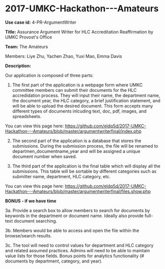 # 2017-UMKC-Hackathon---Amateurs

<strong>Use case id:</strong> 4-PR-ArgumentWriter

<strong>Title:</strong> Assurance Argument Writer for HLC Accreditation Reaffirmation by UMKC Provost's Office

<strong>Team:</strong> The Amateurs

<strog>Members:</strong>
Liye Zhu,
Yachen Zhao,
Yuxi Mao,
Emma Davis


<strong>Description:</strong>


Our application is composed of three parts:


1. The first part of the application is a webpage form where UMKC committee members can submit their documents for the HLC accredidation process. They will input their name, the department name, the document year, the HLC category, a brief justification statement, and will be able to upload the desired document. This form accepts many different types of documents inlcuding text, doc, pdf, images, and spreadsheets.


You can view this page here: https://github.com/eldq5d/2017-UMKC-Hackathon---Amateurs/blob/master/argumentwriterfinal/index.php


2. The second part of the application is a database that stores the submissions. During the submission process, the file will be renamed to departmen_documentname_year and will be assigned a unique document number when saved.


3. The third part of the application is the final table which will display all the submissions. This table will be sortable by different categories such as submitter name, department, HLC category, etc.


You can view this page here: https://github.com/eldq5d/2017-UMKC-Hackathon---Amateurs/blob/master/argumentwriterfinal/files.show.php


<strong>BONUS - if we have time</strong>


3a. Provide a search box to allow members to search for documents by keywords in the department or document name. Ideally also provide full-text document searching.


3b. Members would be able to access and open the file within the browse/search results.


3c. The tool will need to control values for department and HLC category and related assumed practices. Admins will need to be able to maintain value lists for those fields. Bonus points for analytics functionality (# documents by department, category, and year).
